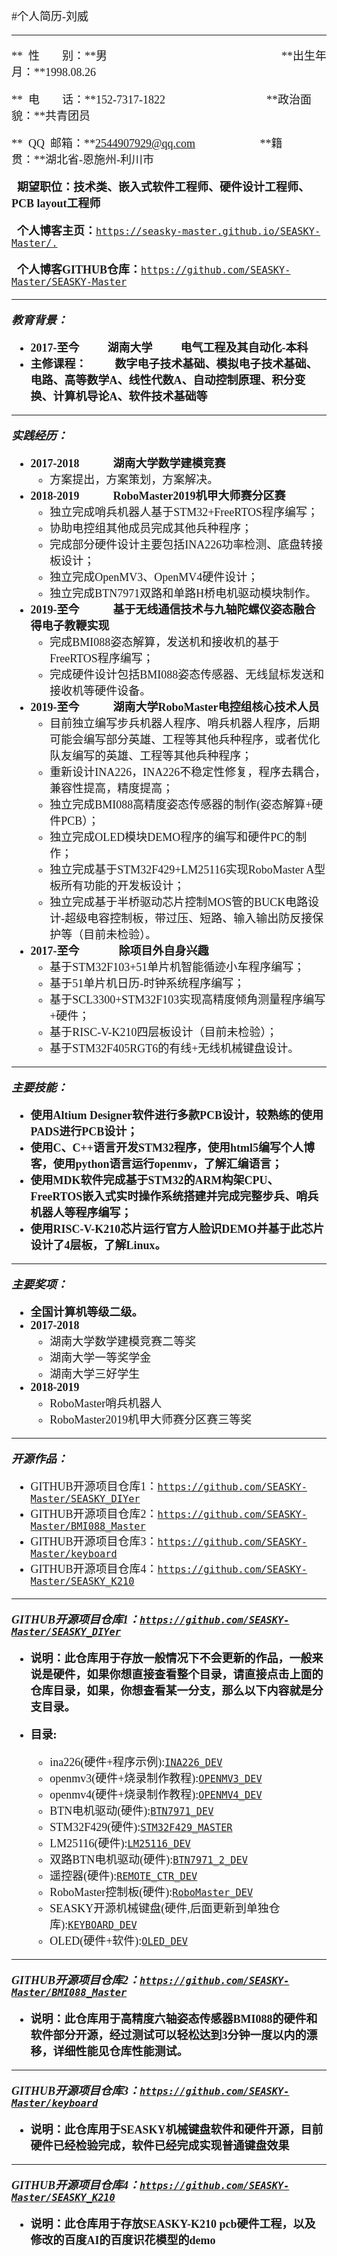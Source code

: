 <font face="微软雅黑" size=4 > 
#个人简历-刘威

----------
**&ensp;性&ensp;&ensp;&ensp;&ensp;别：**男&ensp;&ensp;&ensp;&ensp;&ensp;&ensp;&ensp;&ensp;&ensp;&ensp;&ensp;&ensp;&ensp;&ensp;&ensp;&ensp;&ensp;&ensp;&ensp;&ensp;&ensp;&ensp;&ensp;&ensp;&ensp;&ensp;&ensp;&ensp;&ensp;&ensp;&ensp;**出生年月：**1998.08.26

**&ensp;电&ensp;&ensp;&ensp;&ensp;话：**152-7317-1822&ensp;&ensp;&ensp;&ensp;&ensp;&ensp;&ensp;&ensp;&ensp;&ensp;&ensp;&ensp;&ensp;&ensp;&ensp;&ensp;&ensp;&ensp;**政治面貌：**共青团员

**&ensp;QQ&ensp;邮箱：**2544907929@qq.com&ensp;&ensp;&ensp;&ensp;&ensp;&ensp;&ensp;&ensp;&ensp;&ensp;&ensp; **籍&ensp;&ensp;&ensp;&ensp;贯：**湖北省-恩施州-利川市

**&ensp;期望职位：技术类、嵌入式软件工程师、硬件设计工程师、PCB layout工程师**

**&ensp;个人博客主页：**[``https://seasky-master.github.io/SEASKY-Master/.``]( https://seasky-master.github.io/SEASKY-Master/.)

**&ensp;个人博客GITHUB仓库：**[``https://github.com/SEASKY-Master/SEASKY-Master``](https://github.com/SEASKY-Master/SEASKY-Master)

----------
***教育背景：***

- **2017-至今&ensp;&ensp;&ensp;&ensp;&ensp;湖南大学&ensp;&ensp;&ensp;&ensp;&ensp;电气工程及其自动化-本科**
- **主修课程：&ensp;&ensp;&ensp;&ensp;&ensp;数字电子技术基础、模拟电子技术基础、电路、高等数学A、线性代数A、自动控制原理、积分变换、计算机导论A、软件技术基础等**

----------
***实践经历：***

- **2017-2018&ensp;&ensp;&ensp;&ensp;&ensp;&ensp;湖南大学数学建模竞赛**
	- 方案提出，方案策划，方案解决。
- **2018-2019&ensp;&ensp;&ensp;&ensp;&ensp;&ensp;RoboMaster2019机甲大师赛分区赛**
	- 独立完成哨兵机器人基于STM32+FreeRTOS程序编写；
	- 协助电控组其他成员完成其他兵种程序；
	- 完成部分硬件设计主要包括INA226功率检测、底盘转接板设计；
	- 独立完成OpenMV3、OpenMV4硬件设计；
	- 独立完成BTN7971双路和单路H桥电机驱动模块制作。
- **2019-至今&ensp;&ensp;&ensp;&ensp;&ensp;&ensp;基于无线通信技术与九轴陀螺仪姿态融合得电子教鞭实现**
	- 完成BMI088姿态解算，发送机和接收机的基于FreeRTOS程序编写；
	- 完成硬件设计包括BMI088姿态传感器、无线鼠标发送和接收机等硬件设备。
- **2019-至今&ensp;&ensp;&ensp;&ensp;&ensp;&ensp;湖南大学RoboMaster电控组核心技术人员**
	- 目前独立编写步兵机器人程序、哨兵机器人程序，后期可能会编写部分英雄、工程等其他兵种程序，或者优化队友编写的英雄、工程等其他兵种程序；
	- 重新设计INA226，INA226不稳定性修复，程序去耦合，兼容性提高，精度提高；
	- 独立完成BMI088高精度姿态传感器的制作(姿态解算+硬件PCB）；
	- 独立完成OLED模块DEMO程序的编写和硬件PC的制作；
	- 独立完成基于STM32F429+LM25116实现RoboMaster A型板所有功能的开发板设计；
	- 独立完成基于半桥驱动芯片控制MOS管的BUCK电路设计-超级电容控制板，带过压、短路、输入输出防反接保护等（目前未检验）。
- **2017-至今&ensp;&ensp;&ensp;&ensp;&ensp;&ensp;&ensp;除项目外自身兴趣**
	- 基于STM32F103+51单片机智能循迹小车程序编写；
	- 基于51单片机日历-时钟系统程序编写；
	- 基于SCL3300+STM32F103实现高精度倾角测量程序编写+硬件；
	- 基于RISC-V-K210四层板设计（目前未检验）；
	- 基于STM32F405RGT6的有线+无线机械键盘设计。

----------
***主要技能：***

- **使用Altium Designer软件进行多款PCB设计，较熟练的使用PADS进行PCB设计；**
- **使用C、C++语言开发STM32程序，使用html5编写个人博客，使用python语言运行openmv，了解汇编语言；**
- **使用MDK软件完成基于STM32的ARM构架CPU、FreeRTOS嵌入式实时操作系统搭建并完成完整步兵、哨兵机器人等程序编写；**
- **使用RISC-V-K210芯片运行官方人脸识DEMO并基于此芯片设计了4层板，了解Linux。**

----------
***主要奖项：***

- **全国计算机等级二级。**
- **2017-2018**
	- 湖南大学数学建模竞赛二等奖
	- 湖南大学一等奖学金
	- 湖南大学三好学生
- **2018-2019**
	- RoboMaster哨兵机器人
	- RoboMaster2019机甲大师赛分区赛三等奖

----------

***开源作品：***

- GITHUB开源项目仓库1：[``https://github.com/SEASKY-Master/SEASKY_DIYer``](https://github.com/SEASKY-Master/SEASKY_DIYer)
- GITHUB开源项目仓库2：[``https://github.com/SEASKY-Master/BMI088_Master``](https://github.com/SEASKY-Master/BMI088_Master)
- GITHUB开源项目仓库3：[``https://github.com/SEASKY-Master/keyboard``](https://github.com/SEASKY-Master/keyboard)
- GITHUB开源项目仓库4：[``https://github.com/SEASKY-Master/SEASKY_K210``](https://github.com/SEASKY-Master/SEASKY_K210)

---------
***GITHUB开源项目仓库1：[``https://github.com/SEASKY-Master/SEASKY_DIYer``](https://github.com/SEASKY-Master/SEASKY_DIYer)***


- **说明：此仓库用于存放一般情况下不会更新的作品，一般来说是硬件，如果你想直接查看整个目录，请直接点击上面的仓库目录，如果，你想查看某一分支，那么以下内容就是分支目录。**

- **目录:**
	- ina226(硬件+程序示例):[``INA226_DEV``](https://github.com/SEASKY-Master/SEASKY_DIYer/tree/master/1.0%20ina226/ina226)
	- openmv3(硬件+烧录制作教程):[``OPENMV3_DEV``](https://github.com/SEASKY-Master/SEASKY_DIYer/tree/master/2.0%20openmv3/OPENMV3)
	- openmv4(硬件+烧录制作教程):[``OPENMV4_DEV``](https://github.com/SEASKY-Master/SEASKY_DIYer/tree/master/3.0%20openmv4/opemv4)
	- BTN电机驱动(硬件):[``BTN7971_DEV``](https://github.com/SEASKY-Master/SEASKY_DIYer/tree/master/4.0%20BTN%E7%94%B5%E6%9C%BA%E9%A9%B1%E5%8A%A8/BTN%E7%94%B5%E6%9C%BA%E9%A9%B1%E5%8A%A8)
	- STM32F429(硬件):[``STM32F429_MASTER``](https://github.com/SEASKY-Master/SEASKY_DIYer/tree/master/5.0%20STM32F429/STM32F429)
	- LM25116(硬件):[``LM25116_DEV``](https://github.com/SEASKY-Master/SEASKY_DIYer/tree/master/6.0%20LM25116/LM25116)
	- 双路BTN电机驱动(硬件):[``BTN7971_2_DEV``](https://github.com/SEASKY-Master/SEASKY_DIYer/tree/master/7.0%20%E5%8F%8C%E8%B7%AFBTN%E7%94%B5%E6%9C%BA%E9%A9%B1%E5%8A%A8/%E5%8F%8C%E8%B7%AFBTN%E7%94%B5%E6%9C%BA%E9%A9%B1%E5%8A%A8)
	- 遥控器(硬件):[``REMOTE_CTR_DEV``](https://github.com/SEASKY-Master/SEASKY_DIYer/tree/master/8.0%20%E9%81%A5%E6%8E%A7%E5%99%A8/%E9%81%A5%E6%8E%A7%E5%99%A8)
	- RoboMaster控制板(硬件):[``RoboMaster_DEV``](https://github.com/SEASKY-Master/SEASKY_DIYer/tree/master/9.0%20RoboMaster%E6%8E%A7%E5%88%B6%E6%9D%BF/RoboMaster%E6%8E%A7%E5%88%B6%E6%9D%BF)
	- SEASKY开源机械键盘(硬件,后面更新到单独仓库):[``KEYBOARD_DEV``](https://github.com/SEASKY-Master/SEASKY_DIYer/tree/master/10.0%20SEASKY%E5%BC%80%E6%BA%90%E6%9C%BA%E6%A2%B0%E9%94%AE%E7%9B%98)
	- OLED(硬件+软件):[``OLED_DEV``](https://github.com/SEASKY-Master/SEASKY_DIYer/tree/master/11.0%20OLED)

---------
***GITHUB开源项目仓库2：[``https://github.com/SEASKY-Master/BMI088_Master``](https://github.com/SEASKY-Master/BMI088_Master)***


- **说明：此仓库用于高精度六轴姿态传感器BMI088的硬件和软件部分开源，经过测试可以轻松达到3分钟一度以内的漂移，详细性能见仓库性能测试。**

----------
***GITHUB开源项目仓库3：[``https://github.com/SEASKY-Master/keyboard``](https://github.com/SEASKY-Master/keyboard)***

- **说明：此仓库用于SEASKY机械键盘软件和硬件开源，目前硬件已经检验完成，软件已经完成实现普通键盘效果**

----------

***GITHUB开源项目仓库4：[``https://github.com/SEASKY-Master/SEASKY_K210``](https://github.com/SEASKY-Master/SEASKY_K210)***

- **说明：此仓库用于存放SEASKY-K210 pcb硬件工程，以及修改的百度AI的百度识花模型的demo**